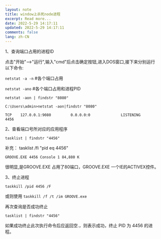 ```yaml
---
layout: note
title: window上杀死node进程
excerpt: Read more...
date: 2022-5-29 14:17:11
updated: 2022-5-29 14:17:11
comments: false
lang: zh-CN
---
```


1、查询端口占用的进程ID

点击"开始"-->"运行",输入"cmd"后点击确定按钮,进入DOS窗口,接下来分别运行以下命令:

`netstat -a -n`  #各个端口占用

`netstat -ano`   #各个端口占用和进程PID 

`netstat -aon | findstr "8080"` 

`C:\Users\admin>netstat -aon|findstr "8080"`

```
TCP    127.0.0.1:9080         0.0.0.0:0              LISTENING       4456
```

2、查看端口号所对应的应用程序

`tasklist | findstr "4456" `

补充： tasklist /fi "pid eq 4456"

`GROOVE.EXE 4456 Console 1 84,880 K`

很明显,是GROOVE.EXE 占用了80端口，GROOVE.EXE 一个IE的ACTIVEX控件。

3、终止进程

`taskkill /pid 4456 /F `

或则使用 `taskkill /f /t /im GROOVE.exe`

再次查询是否成功终止

`tasklist | findstr "4456"`

如果成功终止此次执行命令后应返回空.，则表示成功，终止 PID 为 4456 的进程。
  
